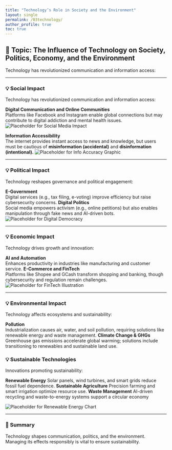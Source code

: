 ```yaml
---
title: "Technology’s Role in Society and the Environment"
layout: single
permalink: /03technology/
author_profile: true
toc: true
---
```


## 🧭 Topic: The Influence of Technology on Society, Politics, Economy, and the Environment
Technology has revolutionized communication and information access:

---

### 💡 Social Impact
Technology has revolutionized communication and information access:

**Digital Communication and Online Communities**  
Platforms like Facebook and Instagram enable global connections but may contribute to digital addiction and mental health issues.
![Placeholder for Social Media Impact](../assets/images/placeholder-social.jpg)

**Information Accessibility**  
The internet provides instant access to news and knowledge, but users must be cautious of **misinformation (accidental)** and **disinformation (intentional).**
![Placeholder for Info Accuracy Graphic](../assets/images/placeholder-misinformation.jpg)

---

### 💡 Political Impact
Technology reshapes governance and political engagement:

**E-Government**  
Digital services (e.g., tax filing, e-voting) improve efficiency but raise cybersecurity concerns.
**Digital Politics**  
Social media empowers activism (e.g., online petitions) but also enables manipulation through fake news and AI-driven bots.
![Placeholder for Digital Democracy](../assets/images/placeholder-politics.jpg)

---

### 💡 Economic Impact
Technology drives growth and innovation:

**AI and Automation**  
Enhances productivity in industries like manufacturing and customer service.
**E-Commerce and FinTech**  
Platforms like Shopee and GCash transform shopping and banking, though cybersecurity and regulation remain challenges.
![Placeholder for FinTech Illustration](../assets/images/placeholder-ecommerce.jpg)

---

### 💡 Environmental Impact
Technology affects ecosystems and sustainability:

**Pollution**  
Industrialization causes air, water, and soil pollution, requiring solutions like renewable energy and waste management.
**Climate Change & GHGs**  
Greenhouse gas emissions accelerate global warming; solutions include transitioning to renewables and sustainable land use.

### 💡 Sustainable Technologies
Innovations promoting sustainability:

**Renewable Energy** 
Solar panels, wind turbines, and smart grids reduce fossil fuel dependence.
**Sustainable Agriculture**
Precision farming and smart irrigation optimize resource use.
**Waste Management**
AI-driven recycling and waste-to-energy systems support a circular economy


![Placeholder for Renewable Energy Chart](../assets/images/placeholder-renewables.jpg)

---

### 📌 Summary

Technology shapes communication, politics, and the environment. Managing its effects responsibly is vital to ensure sustainability.
